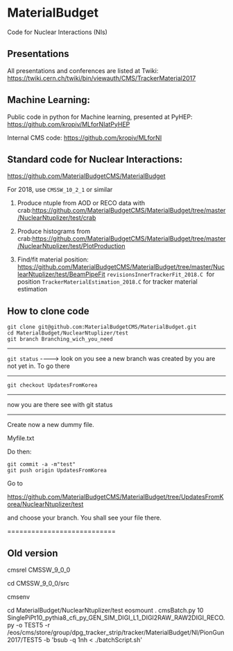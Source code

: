 # MaterialBudget

Code for Nuclear Interactions (NIs)

## Presentations
All presentations and conferences are listed at Twiki: https://twiki.cern.ch/twiki/bin/viewauth/CMS/TrackerMaterial2017

## Machine Learning:
Public code in python for Machine learning, presented at PyHEP: https://github.com/kropiv/MLforNIatPyHEP

Internal CMS code: https://github.com/kropiv/MLforNI

## Standard code for Nuclear Interactions:
https://github.com/MaterialBudgetCMS/MaterialBudget

For 2018, use `CMSSW_10_2_1` or similar

1. Produce ntuple from AOD or RECO data with crab:https://github.com/MaterialBudgetCMS/MaterialBudget/tree/master/NuclearNtuplizer/test/crab

2. Produce histograms from crab:https://github.com/MaterialBudgetCMS/MaterialBudget/tree/master/NuclearNtuplizer/test/PlotProduction

3. Find/fit material position:
https://github.com/MaterialBudgetCMS/MaterialBudget/tree/master/NuclearNtuplizer/test/BeamPipeFit
`revisionsInnerTrackerFit_2018.C`  for position
`TrackerMaterialEstimation_2018.C` for tracker material estimation

## How to clone code

```
git clone git@github.com:MaterialBudgetCMS/MaterialBudget.git
cd MaterialBudget/NuclearNtuplizer/test
git branch Branching_wich_you_need 
```
________________
`git status`
----> look on  you see a new branch was created by you are not yet in. To go there
_________

`git checkout UpdatesFromKorea`
_________________________
now you are there
see with
git status
__________________________

Create now a new dummy file.

Myfile.txt

Do then:
```
git commit -a -m"test"
git push origin UpdatesFromKorea
```
Go to

https://github.com/MaterialBudgetCMS/MaterialBudget/tree/UpdatesFromKorea/NuclearNtuplizer/test

and choose your branch. You shall see your file there.

===========================

## Old version
cmsrel CMSSW_9_0_0

cd CMSSW_9_0_0/src

cmsenv

cd MaterialBudget/NuclearNtuplizer/test
eosmount .
cmsBatch.py 10 SinglePiPt10_pythia8_cfi_py_GEN_SIM_DIGI_L1_DIGI2RAW_RAW2DIGI_RECO.py -o TEST5 -r /eos/cms/store/group/dpg_tracker_strip/tracker/MaterialBudget/NI/PionGun2017/TEST5 -b 'bsub -q 1nh < ./batchScript.sh'


